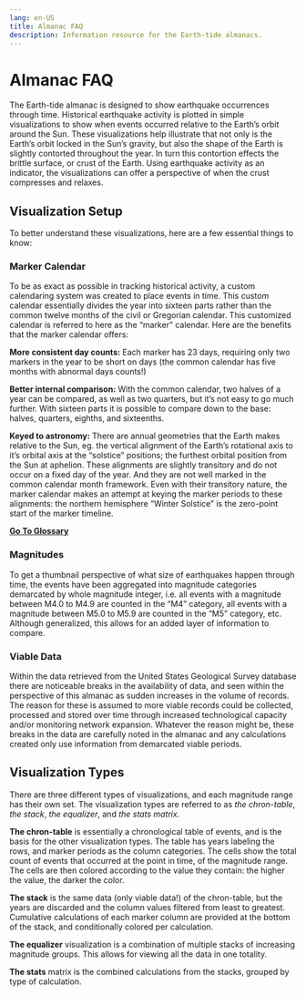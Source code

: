 ```yaml
---
lang: en-US
title: Almanac FAQ
description: Information resource for the Earth-tide almanacs.
---
```


# Almanac FAQ

The Earth-tide almanac is designed to show earthquake occurrences through time. Historical earthquake activity is plotted in simple visualizations to show when events occurred relative to the Earth’s orbit around the Sun. These visualizations help illustrate that not only is the Earth’s orbit locked in the Sun’s gravity, but also the shape of the Earth is slightly contorted throughout the year. In turn this contortion effects the brittle surface, or crust of the Earth. Using earthquake activity as an indicator, the  visualizations can offer a perspective of when the crust compresses and relaxes.

## Visualization Setup

To better understand these visualizations, here are a few essential things to know:

### Marker Calendar

To be as exact as possible in tracking historical activity, a custom calendaring system was created to place events in time. This custom calendar essentially divides the year into sixteen parts rather than the common twelve months of the civil or Gregorian calendar. This customized calendar is referred to here as the “marker” calendar. Here are the benefits that the marker calendar offers:

**More consistent day counts:** Each marker has 23 days, requiring only two markers in the year to be short on days (the common calendar has five months with abnormal days counts!)

**Better internal comparison:** With the common calendar, two halves of a year can be compared, as well as two quarters, but it’s not easy to go much further. With sixteen parts it is possible to compare down to the base: halves, quarters, eighths, and sixteenths.

**Keyed to astronomy:** There are annual geometries that the Earth makes relative to the Sun, eg. the vertical alignment of the Earth’s rotational axis to it’s orbital axis at the “solstice” positions; the furthest orbital position from the Sun at aphelion. These alignments are slightly transitory and do not occur on a fixed day of the year. And they are not well marked in the common calendar month framework. Even with their transitory nature, the marker calendar makes an attempt at keying the marker periods to these alignments: the northern hemisphere “Winter Solstice” is the zero-point start of the marker timeline.

[**Go To Glossary**](../glossary/readme.md#markers)

### Magnitudes

To get a thumbnail perspective of what size of earthquakes happen through time, the events have been aggregated into magnitude categories demarcated by whole magnitude integer, i.e. all events with a magnitude between M4.0 to M4.9 are counted in the “M4” category, all events with a magnitude between M5.0 to M5.9 are counted in the “M5” category, etc. Although generalized, this allows for an added layer of information to compare.

### Viable Data

Within the data retrieved from the United States Geological Survey database there are noticeable breaks in the availability of data, and seen within the perspective of this almanac as sudden increases in the volume of records. The reason for these is assumed to more viable records could be collected, processed and stored over time through increased technological capacity and/or monitoring network expansion. Whatever the reason might be, these breaks in the data are carefully noted in the almanac and any calculations created only use information from demarcated viable periods. 

## Visualization Types

There are three different types of visualizations, and each magnitude range has their own set. The visualization types are referred to as _the chron-table_, _the stack_, _the equalizer_, and _the stats matrix_.

**The chron-table** is essentially a chronological table of events, and is the basis for the other visualization types. The table has years labeling the rows, and marker periods as the column categories. The cells show the total count of events that occurred at the point in time, of the magnitude range. The cells are then colored according to the value they contain: the higher the value, the darker the color.

**The stack** is the same data (only viable data!) of the chron-table, but the years are discarded and the column values filtered from least to greatest. Cumulative calculations of each marker column are provided at the bottom of the stack, and conditionally colored per calculation. 

**The equalizer** visualization is a combination of multiple stacks of increasing magnitude groups. This allows for viewing all the data in one totality.

**The stats** matrix is the combined calculations from the stacks, grouped by type of calculation.
